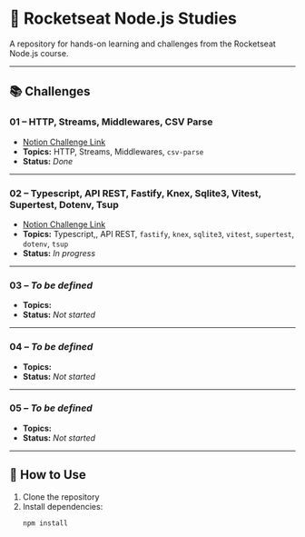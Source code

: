 # 🚀 Rocketseat Node.js Studies

A repository for hands-on learning and challenges from the Rocketseat Node.js course.

---

## 📚 Challenges

### 01 – HTTP, Streams, Middlewares, CSV Parse

- [Notion Challenge Link](https://efficient-sloth-d85.notion.site/Desafio-01-2d48608f47644519a408b438b52d913f)
- **Topics:** HTTP, Streams, Middlewares, `csv-parse`
- **Status:** _Done_

---

### 02 – Typescript, API REST, Fastify, Knex, Sqlite3, Vitest, Supertest, Dotenv, Tsup
- [Notion Challenge Link](https://efficient-sloth-d85.notion.site/Desafio-02-be7cdb37aaf74ba898bc6336427fa410)
- **Topics:** Typescript,, API REST, `fastify`, `knex`, `sqlite3`, `vitest`, `supertest`, `dotenv`, `tsup`
- **Status:** _In progress_

---

### 03 – _To be defined_

- **Topics:** 
- **Status:** _Not started_

---

### 04 – _To be defined_

- **Topics:** 
- **Status:** _Not started_

---

### 05 – _To be defined_

- **Topics:** 
- **Status:** _Not started_

---

## 📝 How to Use

1. Clone the repository
2. Install dependencies:  
   ```sh
   npm install
